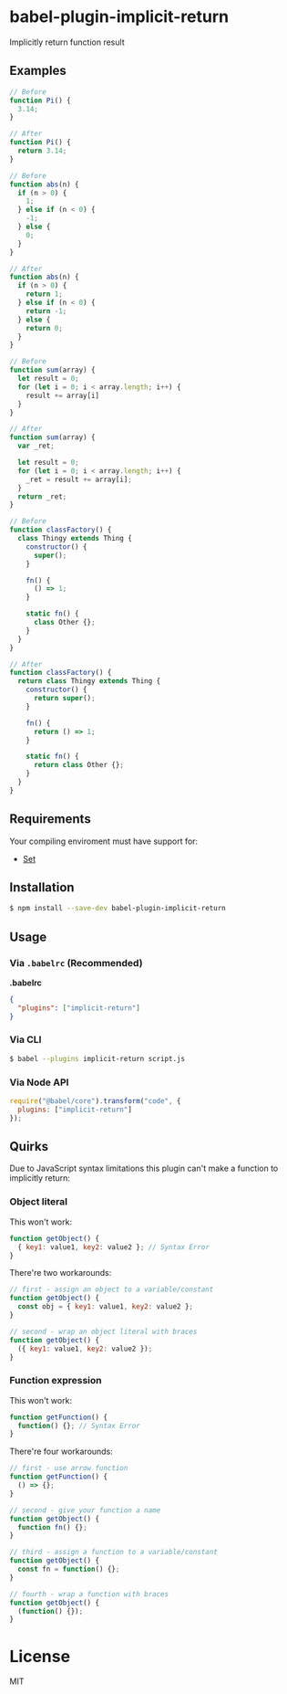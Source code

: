 # babel-plugin-implicit-return

Implicitly return function result

## Examples

```javascript
// Before
function Pi() {
  3.14;
}

// After
function Pi() {
  return 3.14;
}
```

```javascript
// Before
function abs(n) {
  if (n > 0) {
    1;
  } else if (n < 0) {
    -1;
  } else {
    0;
  }
}

// After
function abs(n) {
  if (n > 0) {
    return 1;
  } else if (n < 0) {
    return -1;
  } else {
    return 0;
  }
}
```

```javascript
// Before
function sum(array) {
  let result = 0;
  for (let i = 0; i < array.length; i++) {
    result += array[i]
  }
}

// After
function sum(array) {
  var _ret;

  let result = 0;
  for (let i = 0; i < array.length; i++) {
    _ret = result += array[i];
  }
  return _ret;
}
```

```javascript
// Before
function classFactory() {
  class Thingy extends Thing {
    constructor() {
      super();
    }

    fn() {
      () => 1;
    }

    static fn() {
      class Other {};
    }
  }
}

// After
function classFactory() {
  return class Thingy extends Thing {
    constructor() {
      return super();
    }

    fn() {
      return () => 1;
    }

    static fn() {
      return class Other {};
    }
  }
}
```

## Requirements

Your compiling enviroment must have support for:

* [Set](https://developer.mozilla.org/docs/Web/JavaScript/Reference/Global_Objects/Set)

## Installation

```sh
$ npm install --save-dev babel-plugin-implicit-return
```

## Usage

### Via `.babelrc` (Recommended)

**.babelrc**

```json
{
  "plugins": ["implicit-return"]
}
```

### Via CLI

```sh
$ babel --plugins implicit-return script.js
```

### Via Node API

```javascript
require("@babel/core").transform("code", {
  plugins: ["implicit-return"]
});
```

## Quirks

Due to JavaScript syntax limitations this plugin can't make a function to implicitly return:

### Object literal

This won't work:

```javascript
function getObject() {
  { key1: value1, key2: value2 }; // Syntax Error
}
```

There're two workarounds:

```javascript
// first - assign an object to a variable/constant
function getObject() {
  const obj = { key1: value1, key2: value2 };
}

// second - wrap an object literal with braces
function getObject() {
  ({ key1: value1, key2: value2 });
}
```

### Function expression

This won't work:

```javascript
function getFunction() {
  function() {}; // Syntax Error
}
```

There're four workarounds:

```javascript
// first - use arrow function
function getFunction() {
  () => {};
}

// second - give your function a name
function getObject() {
  function fn() {};
}

// third - assign a function to a variable/constant
function getObject() {
  const fn = function() {};
}

// fourth - wrap a function with braces
function getObject() {
  (function() {});
}
```

# License

MIT
